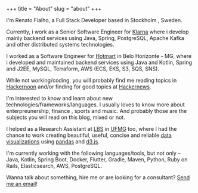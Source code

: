 +++
title = "About"
slug = "about"
+++

I'm Renato Fialho, a Full Stack Developer based in Stockholm , Sweden.

Currently, i work as a Senior Software Engineer for [Klarna](http://www.klarna.com) where i develop mainly backend services using Java, Spring, PostgreSQL, Apache Kafka and other distributed systems technologies.

I worked as a Software Engineer for [Hotmart](http://www.hotmart.com) in Belo Horizonte - MG, where i developed and maintained backend services using Java and Kotlin, Spring and J2EE, MySQL, Terraform, AWS (ECS, EKS, S3, SQS, SNS).

While not working/coding, you will probably find me reading topics in [Hackernoon](https://hackernoon.com/) and/or finding for good topics at [Hackernews](https://news.ycombinator.com/).

I'm interested to know and learn about new technologies/frameworks/languages. I usually loves to know more about enterpreunership, finance , sports and music. And probably those are the subjects you will read on this blog, mixed or not.

I helped as a Research Assistant at [LBS](http://www.lbs.dcc.ufmg.br/) in [UFMG](http://www.ufmg.br) too, where I had the chance to work creating beautiful, useful, concise and reliable [data visualizations](/projects/LSC) using [pandas](http://pandas.pydata.org/) and [d3.js](https://d3js.org/).

I'm currently working with the following languages/tools, but not only – Java, Kotlin, Spring Boot, Docker, Flutter, Gradle, Maven, Python, Ruby on Rails, Elasticsearch, AWS, PostgreSQL.

Wanna talk about something, hire me or are looking for a consultant? [Send me an email](/contact)!